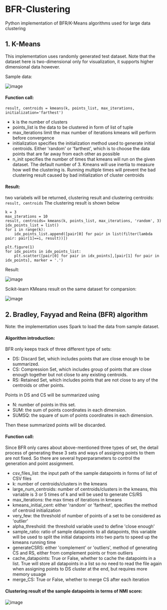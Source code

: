 # BFR-Clustering
Python implementation of BFR/K-Means algorithms used for large data clustering

## 1. K-Means
This implementation uses randomly generated test dataset.
Note that the dataset here is two-dimensional only for visualization, it supports higher dimensional data however.

Sample data:

![image](https://user-images.githubusercontent.com/25105806/115360470-7ff56900-a174-11eb-81df-42ef344b6d06.png)


#### Function call: 
`
result, centroids = kmeans(k, points_list, max_iterations, initialization='farthest')
`
* k is the number of clusters
* points_list is the data to be clustered in form of list of tuple
* max_iterations limit the max number of iterations kmeans will perform before convergence
* initialization specifies the initialization method used to generate initial centroids. Either 'random' or 'farthest', which is to choose the data points that are far away from each other as possible
* n_init specifies the number of times that kmeans will run on the given dataset. The default number of 3. Kmeans will use inertia to measure how well the clustering is. Running multiple times will prevent the bad clustering result caused by bad initialization of cluster centroids

#### Result:
two variabels will be returned, clustering result and clustering centroids: 
`
result, centroids
`
The clustering result is shown below


```
k = 3
max_iterations = 10
result, centroids= kmeans(k, points_list, max_iterations, 'random', 3)
idx_points_list = list()
for i in range(k):
    idx_points_list.append([pair[0] for pair in list(filter(lambda pair: pair[1]==i, result))])

plt.figure(1)
for idx_points in idx_points_list:
    plt.scatter([pair[0] for pair in idx_points],[pair[1] for pair in idx_points], marker = '.')
```

Result:

![image](https://user-images.githubusercontent.com/25105806/115360928-f003ef00-a174-11eb-9153-736ded71d668.png)

Scikit-learn KMeans result on the same dataset for comparsion:

![image](https://user-images.githubusercontent.com/25105806/115361066-1164db00-a175-11eb-867d-7f9cc2c22060.png)


## 2. Bradley, Fayyad and Reina (BFR) algorithm
Note: the implementation uses Spark to load the data from sample dataset.

#### Algorithm introduction:
BFR only keeps track of three different type of sets:
* DS: Discard Set, which includes points that are close enough to be summarized.
* CS: Compression Set, which includes group of points that are close enough together but not close to any existing centroids.
* RS: Retained Set, which includes points that are not close to any of the centroids or other points.

Points in DS and CS will be summarized using
* N: number of points in this set.
* SUM: the sum of points coordinates in each dimension.
* SUMSQ: the square of sum of points coordinates in each dimension.

Then these summarized points will be discarded.

#### Function call: 
Since BFR only cares about above-mentioned three types of set, the detail process of generating these 3 sets and ways of assigning points to them are not fixed. So there are several hyperparameters to control the generation and point assignment.

* csv_files_list: the input path of the sample datapoints in forms of list of CSV files
* k: number of centroids/clusters in the kmeans
* large_num_centroids: number of centroids/clusters in the kmeans, this variable is 3 or 5 times of k and will be used to generate CS/RS
* max_iterations: the max times of iterations in kmeans
* kmeans_initial_cent: either 'random' or 'farthest', specifies the method of centroid initialization
* very_few: the threshold of number of points of a set to be considered as 'outlier'
* alpha_threshold: the threshold variable used to define 'close enough'
* sample_ratio: ratio of sample datapoints to all datapoints, this variable will be used to split the initial datapoints into two parts to speed up the kmeans running time
* generateCSRS: either 'complement' or 'outliers', method of generating CS and RS, either from complement points or from outliers
* cache_datapoints: True or False, whether to cache the datapoints in a list. True will store all datapoints in a list so no need to read the file again when assigning points to DS cluster at the end, but requires more memory usuage
* merge_CS: True or False, whether to merge CS after each iteration

#### Clustering result of the sample datapoints in terms of NMI score:

![image](https://user-images.githubusercontent.com/25105806/115365343-25aad700-a179-11eb-819d-8d7da4e2992c.png)
